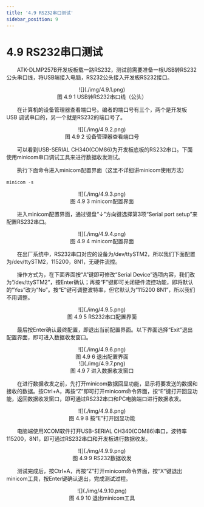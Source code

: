 ```yaml
---
title: '4.9 RS232串口测试'
sidebar_position: 9
---
```


# 4.9 RS232串口测试


&emsp;&emsp;ATK-DLMP257B开发板板载一路RS232，测试前需要准备一根USB转RS232公头串口线，将USB端接入电脑，RS232公头接入开发板RS232接口。

<center>
![](./img/4.9.1.png)<br />
图 4.9 1 USB转RS232串口线（公头）
</center>

&emsp;&emsp;在计算机的设备管理器查看端口号。编者的端口号有三个，两个是开发板 USB 调试串口的，另一个就是RS232的端口号了。

<center>
![](./img/4.9.2.png)<br />
图 4.9 2 设备管理器查看端口号
</center>

&emsp;&emsp;可以看到USB-SERIAL CH340(COM86)为开发板底板的RS232串口。下面使用minicom串口调试工具来进行数据收发测试。

&emsp;&emsp;执行下面命令进入minicom配置界面（这里不详细讲minicom使用方法）

```c#
minicom -s
```

<center>
![](./img/4.9.3.png)<br />
图 4.9 3 minicom配置界面
</center>

&emsp;&emsp;进入minicom配置界面，通过键盘“↓”方向键选择第3项“Serial port setup”来配置RS232串口。

<center>
![](./img/4.9.4.png)<br />
图 4.9 4 minicom配置界面
</center>

&emsp;&emsp;在出厂系统中，RS232串口对应的设备为/dev/ttySTM2，所以我们下面配置为/dev/ttySTM2，115200，8N1，无硬件流控。

&emsp;&emsp;操作方式为，在下面界面按“A”键即可修改“Serial Device”选项内容，我们改为“/dev/ttySTM2”，按Enter确认；再按“F”键即可关闭硬件流控功能，即将默认的“Yes”改为“No”。按“E”键可调整波特率，但它默认为“115200 8N1”，所以我们不用调整。

<center>
![](./img/4.9.5.png)<br />
图 4.9 5 RS232串口配置界面
</center>

&emsp;&emsp;最后按Enter确认最终配置，即退出当前配置界面。以下界面选择“Exit”退出配置界面，即可进入数据收发窗口。

<center>
![](./img/4.9.6.png)<br />
图 4.9 6 退出配置界面
</center>

<center>
![](./img/4.9.7.png)<br />
图 4.9 7 进入数据收发窗口
</center>

&emsp;&emsp;在进行数据收发之前，先打开minicom数据回显功能，显示将要发送的数据和接收的数据。按Ctrl+A，再按“Z”即可打开minicom命令界面，按“E”键打开回显功能，返回数据收发窗口，即可通过RS232串口和PC电脑端口进行数据收发。

<center>
![](./img/4.9.8.png)<br />
图 4.9 8 按“E”打开回显功能
</center>

&emsp;&emsp;电脑端使用XCOM软件打开USB-SERIAL CH340(COM86)串口，波特率115200，8N1，即可通过RS232串口和开发板进行数据收发。

<center>
![](./img/4.9.9.png)<br />
图 4.9 9 RS232数据收发
</center>

&emsp;&emsp;测试完成后，按Ctrl+A，再按“Z”打开minicom命令界面，按“X”键退出minicom工具，按Enter键确认退出，完成测试过程。

<center>
![](./img/4.9.10.png)<br />
图 4.9 10 退出minicom工具
</center>





